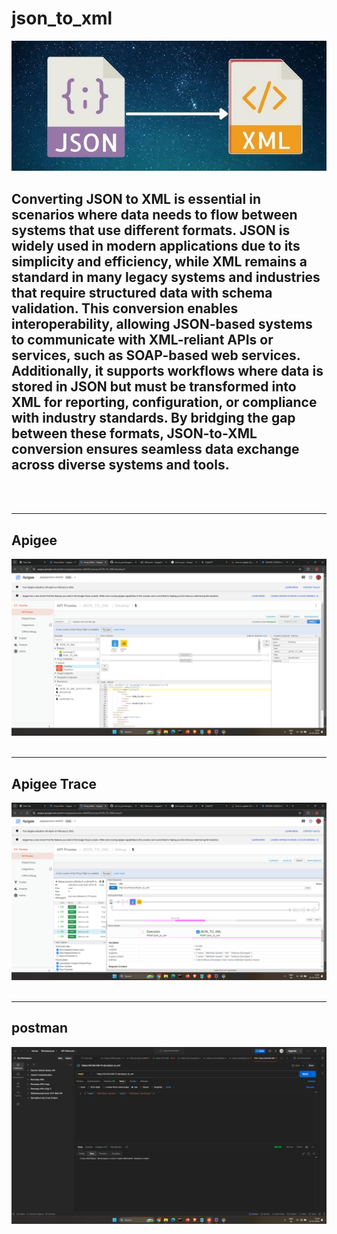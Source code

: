 # json_to_xml
<img src='https://github.com/AbhishekGandre/json_to_xml/blob/main/jsontoxml.jpg?raw=true'>
<h2>
Converting JSON to XML is essential in scenarios where data needs to flow between systems that use different formats. JSON is widely used in modern applications due to its simplicity and efficiency, while XML remains a standard in many legacy systems and industries that require structured data with schema validation. This conversion enables interoperability, allowing JSON-based systems to communicate with XML-reliant APIs or services, such as SOAP-based web services. Additionally, it supports workflows where data is stored in JSON but must be transformed into XML for reporting, configuration, or compliance with industry standards. By bridging the gap between these formats, JSON-to-XML conversion ensures seamless data exchange across diverse systems and tools.</h2>

<br>
<br>
<hr>
<h2>Apigee</h2>
<img src='https://github.com/AbhishekGandre/json_to_xml/blob/main/apigee.png?raw=true'>

<br>
<br>
<hr>
<h2>Apigee Trace</h2>
<img src='https://github.com/AbhishekGandre/json_to_xml/blob/main/apigeetrace.png?raw=true'>

<br>
<br>
<hr>
<h2>postman</h2>
<img src='https://github.com/AbhishekGandre/json_to_xml/blob/main/postman.png?raw=true'>
